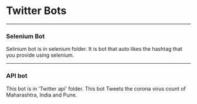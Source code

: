 # Twitter Bots
****
### Selenium Bot
Selinium bot is in selenium folder. It is bot that auto likes the hashtag that you provide using selenium.

****
### API bot
This bot is in 'Twitter api' folder. This bot Tweets the corona virus count of Maharashtra, India and Pune.
